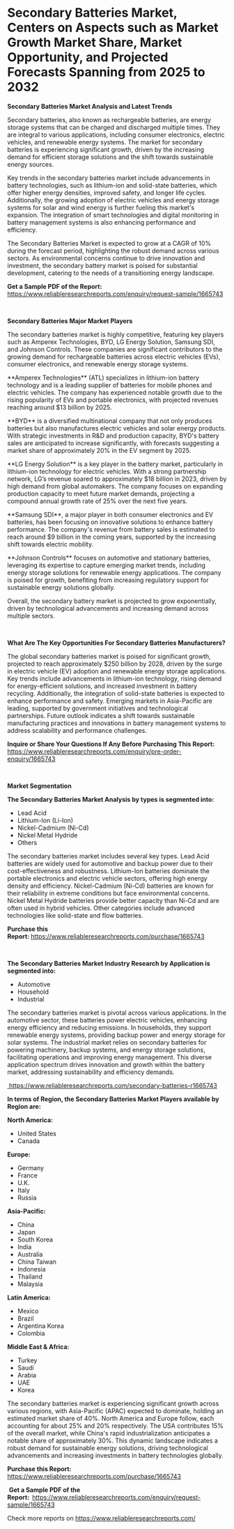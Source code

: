 <p><h1>Secondary Batteries Market, Centers on Aspects such as Market Growth Market Share, Market Opportunity, and Projected Forecasts Spanning from 2025 to 2032</h1></p><p><strong>Secondary Batteries Market Analysis and Latest Trends</strong></p>
<p><p>Secondary batteries, also known as rechargeable batteries, are energy storage systems that can be charged and discharged multiple times. They are integral to various applications, including consumer electronics, electric vehicles, and renewable energy systems. The market for secondary batteries is experiencing significant growth, driven by the increasing demand for efficient storage solutions and the shift towards sustainable energy sources.</p><p>Key trends in the secondary batteries market include advancements in battery technologies, such as lithium-ion and solid-state batteries, which offer higher energy densities, improved safety, and longer life cycles. Additionally, the growing adoption of electric vehicles and energy storage systems for solar and wind energy is further fueling this market's expansion. The integration of smart technologies and digital monitoring in battery management systems is also enhancing performance and efficiency.</p><p>The Secondary Batteries Market is expected to grow at a CAGR of 10% during the forecast period, highlighting the robust demand across various sectors. As environmental concerns continue to drive innovation and investment, the secondary battery market is poised for substantial development, catering to the needs of a transitioning energy landscape.</p></p>
<p><strong>Get a Sample PDF of the Report:&nbsp;</strong> <a href="https://www.reliableresearchreports.com/enquiry/request-sample/1665743?utm_campaign=3111&utm_medium=2&utm_source=Github&utm_content=ia&utm_term=07042025&utm_id=secondary-batteries">https://www.reliableresearchreports.com/enquiry/request-sample/1665743</a></p>
<p>&nbsp;</p>
<p><strong>Secondary Batteries Major Market Players</strong></p>
<p><p>The secondary batteries market is highly competitive, featuring key players such as Amperex Technologies, BYD, LG Energy Solution, Samsung SDI, and Johnson Controls. These companies are significant contributors to the growing demand for rechargeable batteries across electric vehicles (EVs), consumer electronics, and renewable energy storage systems.</p><p>**Amperex Technologies** (ATL) specializes in lithium-ion battery technology and is a leading supplier of batteries for mobile phones and electric vehicles. The company has experienced notable growth due to the rising popularity of EVs and portable electronics, with projected revenues reaching around $13 billion by 2025.</p><p>**BYD** is a diversified multinational company that not only produces batteries but also manufactures electric vehicles and solar energy products. With strategic investments in R&D and production capacity, BYD's battery sales are anticipated to increase significantly, with forecasts suggesting a market share of approximately 20% in the EV segment by 2025.</p><p>**LG Energy Solution** is a key player in the battery market, particularly in lithium-ion technology for electric vehicles. With a strong partnership network, LG’s revenue soared to approximately $18 billion in 2023, driven by high demand from global automakers. The company focuses on expanding production capacity to meet future market demands, projecting a compound annual growth rate of 25% over the next five years.</p><p>**Samsung SDI**, a major player in both consumer electronics and EV batteries, has been focusing on innovative solutions to enhance battery performance. The company's revenue from battery sales is estimated to reach around $9 billion in the coming years, supported by the increasing shift towards electric mobility.</p><p>**Johnson Controls** focuses on automotive and stationary batteries, leveraging its expertise to capture emerging market trends, including energy storage solutions for renewable energy applications. The company is poised for growth, benefiting from increasing regulatory support for sustainable energy solutions globally. </p><p>Overall, the secondary battery market is projected to grow exponentially, driven by technological advancements and increasing demand across multiple sectors.</p></p>
<p>&nbsp;</p>
<p><strong>What Are The Key Opportunities For Secondary Batteries Manufacturers?</strong></p>
<p><p>The global secondary batteries market is poised for significant growth, projected to reach approximately $250 billion by 2028, driven by the surge in electric vehicle (EV) adoption and renewable energy storage applications. Key trends include advancements in lithium-ion technology, rising demand for energy-efficient solutions, and increased investment in battery recycling. Additionally, the integration of solid-state batteries is expected to enhance performance and safety. Emerging markets in Asia-Pacific are leading, supported by government initiatives and technological partnerships. Future outlook indicates a shift towards sustainable manufacturing practices and innovations in battery management systems to address scalability and performance challenges.</p></p>
<p><strong>Inquire or Share Your Questions If Any Before Purchasing This Report:</strong> <a href="https://www.reliableresearchreports.com/enquiry/pre-order-enquiry/1665743?utm_campaign=3111&utm_medium=2&utm_source=Github&utm_content=ia&utm_term=07042025&utm_id=secondary-batteries">https://www.reliableresearchreports.com/enquiry/pre-order-enquiry/1665743</a></p>
<p>&nbsp;</p>
<p><strong>Market Segmentation</strong></p>
<p><strong>The Secondary Batteries Market Analysis by types is segmented into:</strong></p>
<p><ul><li>Lead Acid</li><li>Lithium-Ion (Li-Ion)</li><li>Nickel-Cadmium (Ni-Cd)</li><li>Nickel Metal Hydride</li><li>Others</li></ul></p>
<p><p>The secondary batteries market includes several key types. Lead Acid batteries are widely used for automotive and backup power due to their cost-effectiveness and robustness. Lithium-Ion batteries dominate the portable electronics and electric vehicle sectors, offering high energy density and efficiency. Nickel-Cadmium (Ni-Cd) batteries are known for their reliability in extreme conditions but face environmental concerns. Nickel Metal Hydride batteries provide better capacity than Ni-Cd and are often used in hybrid vehicles. Other categories include advanced technologies like solid-state and flow batteries.</p></p>
<p><strong>Purchase this Report:&nbsp;</strong><a href="https://www.reliableresearchreports.com/purchase/1665743?utm_campaign=3111&utm_medium=2&utm_source=Github&utm_content=ia&utm_term=07042025&utm_id=secondary-batteries">https://www.reliableresearchreports.com/purchase/1665743</a></p>
<p>&nbsp;</p>
<p><strong>The Secondary Batteries Market Industry Research by Application is segmented into:</strong></p>
<p><ul><li>Automotive</li><li>Household</li><li>Industrial</li></ul></p>
<p><p>The secondary batteries market is pivotal across various applications. In the automotive sector, these batteries power electric vehicles, enhancing energy efficiency and reducing emissions. In households, they support renewable energy systems, providing backup power and energy storage for solar systems. The industrial market relies on secondary batteries for powering machinery, backup systems, and energy storage solutions, facilitating operations and improving energy management. This diverse application spectrum drives innovation and growth within the battery market, addressing sustainability and efficiency demands.</p></p>
<p><a href="https://www.reliableresearchreports.com/secondary-batteries-r1665743?utm_campaign=3111&utm_medium=2&utm_source=Github&utm_content=ia&utm_term=07042025&utm_id=secondary-batteries">&nbsp;https://www.reliableresearchreports.com/secondary-batteries-r1665743</a></p>
<p><strong>In terms of Region, the Secondary Batteries Market Players available by Region are:</strong></p>
<p>
    <p> <strong> North America: </strong>
        <ul>
            <li>United States</li>
            <li>Canada</li>
        </ul>
        </p> 
    <p> <strong> Europe: </strong>
        <ul>
            <li>Germany</li>
            <li>France</li>
            <li>U.K.</li>
            <li>Italy</li>
            <li>Russia</li>
        </ul>
        </p> 
    <p> <strong> Asia-Pacific: </strong>
        <ul>
            <li>China</li>
            <li>Japan</li>
            <li>South Korea</li>
            <li>India</li>
            <li>Australia</li>
            <li>China Taiwan</li>
            <li>Indonesia</li>
            <li>Thailand</li>
            <li>Malaysia</li>
        </ul>
        </p> 
    <p> <strong> Latin America: </strong>
        <ul>
            <li>Mexico</li>
            <li>Brazil</li>
            <li>Argentina Korea</li>
            <li>Colombia</li>
        </ul>
        </p> 
    <p> <strong> Middle East & Africa: </strong>
        <ul>
            <li>Turkey</li>
            <li>Saudi</li>
            <li>Arabia</li>
            <li>UAE</li>
            <li>Korea</li>
        </ul>
    </p>
    </p>
<p><p>The secondary batteries market is experiencing significant growth across various regions, with Asia-Pacific (APAC) expected to dominate, holding an estimated market share of 40%. North America and Europe follow, each accounting for about 25% and 20% respectively. The USA contributes 15% of the overall market, while China's rapid industrialization anticipates a notable share of approximately 30%. This dynamic landscape indicates a robust demand for sustainable energy solutions, driving technological advancements and increasing investments in battery technologies globally.</p></p>
<p><strong>Purchase this Report: </strong><a href="https://www.reliableresearchreports.com/purchase/1665743?utm_campaign=3111&utm_medium=2&utm_source=Github&utm_content=ia&utm_term=07042025&utm_id=secondary-batteries">https://www.reliableresearchreports.com/purchase/1665743</a></p>
<p>&nbsp;<strong>Get a Sample PDF of the Report:&nbsp;&nbsp;</strong><a href="https://www.reliableresearchreports.com/enquiry/request-sample/1665743?utm_campaign=3111&utm_medium=2&utm_source=Github&utm_content=ia&utm_term=07042025&utm_id=secondary-batteries">https://www.reliableresearchreports.com/enquiry/request-sample/1665743</a></p>
<p><strong></strong></p>
<p>Check more reports on <a href="https://www.reliableresearchreports.com/?utm_campaign=3111&utm_medium=2&utm_source=Github&utm_content=ia&utm_term=07042025&utm_id=secondary-batteries">https://www.reliableresearchreports.com/</a></p>